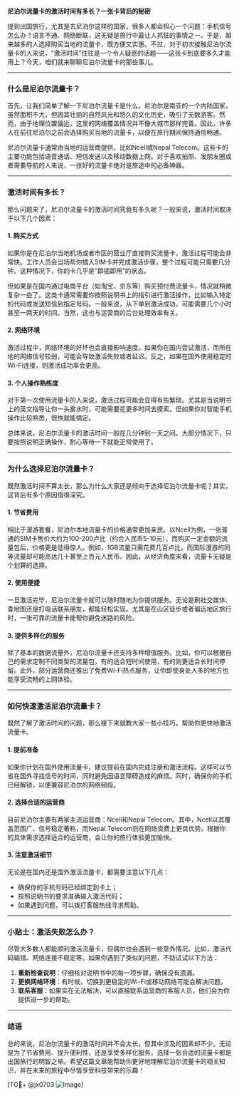 **尼泊尔流量卡的激活时间有多长？一张卡背后的秘密**

提到出国旅行，尤其是去尼泊尔这样的国家，很多人都会担心一个问题：手机信号怎么办？语言不通、网络断联，这无疑是旅行中最让人抓狂的事情之一。于是，越来越多的人选择购买当地的流量卡，既方便又实惠。不过，对于初次接触尼泊尔流量卡的人来说，“激活时间”往往是一个令人疑惑的话题——这张卡到底要多久才能用上？今天，咱们就来聊聊尼泊尔流量卡的那些事儿。

---

### **什么是尼泊尔流量卡？**

首先，让我们简单了解一下尼泊尔流量卡是什么。尼泊尔是南亚的一个内陆国家，虽然面积不大，但因其壮丽的自然风光和悠久的文化历史，吸引了无数游客。然而，由于地理位置偏远，这里的网络覆盖情况并不像大城市那样完善。因此，许多人在前往尼泊尔之前会选择购买当地的流量卡，以便在旅行期间保持通信畅通。

尼泊尔流量卡通常由当地的运营商提供，比如Ncell或Nepal Telecom。这些卡的主要功能包括语音通话、短信发送以及移动数据上网。对于喜欢拍照、发朋友圈或者需要导航的人来说，一张好的流量卡绝对是旅途中的必备神器。

---

### **激活时间有多长？**

那么问题来了，尼泊尔流量卡的激活时间究竟有多久呢？一般来说，激活时间取决于以下几个因素：

#### **1. 购买方式**
如果你是在尼泊尔当地机场或者市区的营业厅直接购买流量卡，激活过程可能会非常快。工作人员会当场帮你插入SIM卡并完成激活步骤，整个过程可能只需要几分钟。这种情况下，你的卡几乎是“即插即用”的状态。

但如果是在国内通过电商平台（如淘宝、京东等）购买预付费流量卡，情况就稍微复杂一些了。这类卡通常需要你按照说明书上的指引进行激活操作，比如输入特定的代码或发送短信到指定号码。一般来说，从下单到激活成功，可能需要几个小时甚至一两天的时间。当然，这也与运营商的后台处理效率有关。

#### **2. 网络环境**
激活过程中，网络环境的好坏也会直接影响速度。如果你在国内尝试激活，而所在地的网络信号较弱，可能会导致激活失败或者延迟。反之，如果在国外使用稳定的Wi-Fi连接，则激活成功率会更高。

#### **3. 个人操作熟练度**
对于第一次使用流量卡的人来说，激活过程可能会显得有些繁琐。尤其是当说明书上的英文指导让你一头雾水时，可能需要花更多时间去摸索。但如果你对智能手机操作比较熟悉，很快就能搞定。

总体来说，尼泊尔流量卡的激活时间一般在几分钟到一天之间。大部分情况下，只要按照说明正确操作，耐心等待一下就能正常使用了。

---

### **为什么选择尼泊尔流量卡？**

既然激活时间不算太长，那么为什么大家还是倾向于选择尼泊尔流量卡呢？其实，这背后有多个原因值得深究。

#### **1. 节省费用**
相比于漫游套餐，尼泊尔本地流量卡的价格通常更加亲民。以Ncell为例，一张普通的SIM卡售价大约为100-200卢比（约合人民币5-10元），而购买一定金额的流量包后，价格更是低得惊人。例如，1GB流量只需花费几百卢比，而国际漫游的同等流量却可能高达几十甚至上百元人民币。因此，从经济角度来看，流量卡无疑是个划算的选择。

#### **2. 使用便捷**
一旦激活完毕，尼泊尔流量卡就可以随时随地为你提供服务。无论是刷社交媒体、查地图还是打电话联系朋友，都能轻松实现。尤其是在山区徒步或者偏远地区旅行时，一张可靠的流量卡能帮你避免迷路的风险。

#### **3. 提供多样化的服务**
除了基本的数据流量外，尼泊尔流量卡还支持多种增值服务。比如，你可以根据自己的需求定制不同类型的流量包，有的适合短时间使用，有的则更适合长时间停留。此外，部分运营商还推出了免费Wi-Fi热点服务，让你即使身处人多的地方也能享受流畅的上网体验。

---

### **如何快速激活尼泊尔流量卡？**

既然了解了激活时间的问题，那么接下来就教大家一些小技巧，帮助你更快地激活流量卡。

#### **1. 提前准备**
如果你计划在国外使用流量卡，建议提前在国内完成注册和激活流程。这样可以节省在国外寻找信号的时间，同时避免因语言障碍造成的麻烦。同时，确保你的手机已经解锁，以便兼容尼泊尔的网络频段。

#### **2. 选择合适的运营商**
目前尼泊尔主要有两家主流运营商：Ncell和Nepal Telecom。其中，Ncell以其覆盖范围广、信号稳定著称，而Nepal Telecom则在网络资费上更具优势。根据你的具体需求选择适合的运营商，会让你的旅行体验更加愉快。

#### **3. 注意激活细节**
无论是在国内还是国外激活流量卡，都需要注意以下几点：
- 确保你的手机号码已经绑定到卡上；
- 按照说明书的要求准确输入激活代码；
- 如果遇到问题，可以拨打客服热线寻求帮助。

---

### **小贴士：激活失败怎么办？**

尽管大多数人都能顺利激活流量卡，但偶尔也会遇到一些意外情况。比如，激活代码输错、网络连接不稳定等。如果你遇到了类似的问题，不妨试试以下方法：

1. **重新检查说明**：仔细核对说明书中的每一项步骤，确保没有遗漏。
2. **更换网络环境**：有时候，切换到更稳定的Wi-Fi或移动网络可能会解决问题。
3. **联系客服**：如果实在无法解决，可以直接联系运营商的客服人员，他们会为你提供进一步的帮助。

---

### **结语**

总的来说，尼泊尔流量卡的激活时间并不会太长，但其中涉及的因素却不少。无论是为了节省费用、提升便利性，还是享受多样化服务，选择一张合适的流量卡都是出国旅行的明智之举。希望这篇文章能帮助你更好地理解尼泊尔流量卡的相关知识，并在未来的旅程中尽情享受科技带来的乐趣！

[TG💪+ @jx0703 ![Image](https://github.com/user-attachments/assets/dbca1d08-cadb-493c-b0ec-ad6f7a83f270)]